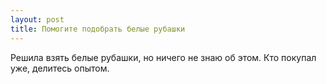 ```yaml
---
layout: post 
title: Помогите подобрать белые рубашки 
--- 
```

Решила взять белые рубашки, но ничего не знаю об этом. Кто покупал уже, делитесь опытом.